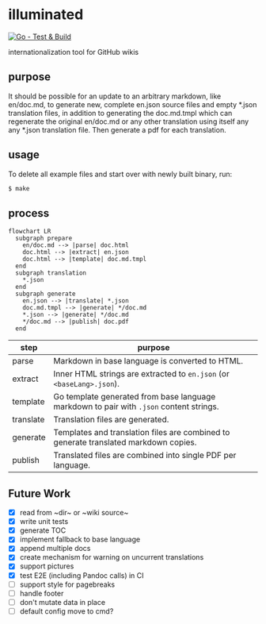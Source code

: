 # illuminated

[![Go - Test & Build](https://github.com/getlantern/illuminated/actions/workflows/go.yml/badge.svg)](https://github.com/getlantern/illuminated/actions/workflows/go.yml)

internationalization tool for GitHub wikis

## purpose

It should be possible for an update to an arbitrary markdown, like en/doc.md, to generate new, complete en.json source files and empty *.json translation files, in addition to generating the doc.md.tmpl which can regenerate the original en/doc.md or any other translation using itself any any *.json translation file. Then generate a pdf for each translation.

## usage
To delete all example files and start over with newly built binary, run:
```sh
$ make
```

## process
```mermaid
flowchart LR
  subgraph prepare
    en/doc.md --> |parse| doc.html 
    doc.html --> |extract| en.json
    doc.html --> |template| doc.md.tmpl 
  end
  subgraph translation
    *.json
  end
  subgraph generate
    en.json --> |translate| *.json
    doc.md.tmpl --> |generate| */doc.md
    *.json --> |generate| */doc.md
    */doc.md --> |publish| doc.pdf
  end
```

| step | purpose
| --- | --- |
| parse | Markdown in base language is converted to HTML. |
| extract | Inner HTML strings are extracted to `en.json` (or `<baseLang>.json`). |
| template | Go template generated from base language markdown to pair with `.json` content strings. |
| translate | Translation files are generated. |
| generate | Templates and translation files are combined to generate translated markdown copies. |
| publish | Translated files are combined into single PDF per language. |

## Future Work
- [x] read from ~dir~ or ~wiki source~
- [x] write unit tests
- [x] generate TOC
- [x] implement fallback to base language
- [x] append multiple docs
- [x] create mechanism for warning on uncurrent translations
- [x] support pictures
- [x] test E2E (including Pandoc calls) in CI
- [ ] support style for pagebreaks
- [ ] handle footer
- [ ] don't mutate data in place
- [ ] default config move to cmd?
